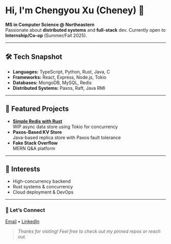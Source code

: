 # Hi, I'm Chengyou Xu (Cheney) 👋

**MS in Computer Science @ Northeastern**  
Passionate about **distributed systems** and **full-stack** dev. Currently open to **Internship/Co-op** (Summer/Fall 2025).

---

## 🛠️ Tech Snapshot
- **Languages:** TypeScript, Python, Rust, Java, C
- **Frameworks:** React, Express, Node.js, Tokio
- **Databases:** MongoDB, MySQL, Redis
- **Distributed Systems:** Paxos, Raft, Java RMI

---

## 🚀 Featured Projects
- **[Simple Redis with Rust](https://github.com/CheneyX2000/simple-redis-with-rust)**  
  WIP async data store using Tokio for concurrency
- **Paxos-Based KV Store**  
  Java-based replica store with Paxos fault tolerance
- **Fake Stack Overflow**  
  MERN Q&A platform

---

## 🎯 Interests
- High-concurrency backend
- Rust systems & concurrency
- Cloud deployment & DevOps

---

### 🤝 Let’s Connect
[Email](mailto:xuchengyou728@gmail.com) • [LinkedIn](https://www.linkedin.com/in/cheney-sheu/)

> *Thanks for visiting! Feel free to check out my pinned repos or reach out.* 
